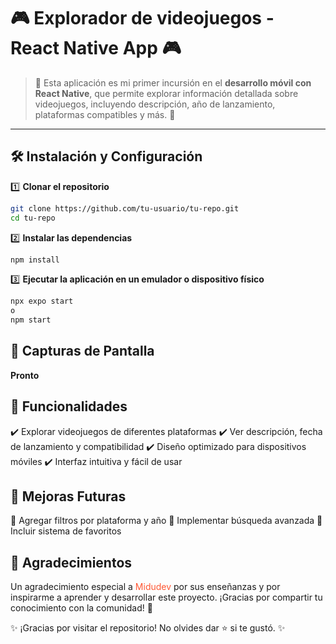 # 🎮 Explorador de videojuegos - React Native App 🎮

> 📱 Esta aplicación es mi primer incursión en el **desarrollo móvil con React Native**, que permite explorar información detallada sobre videojuegos, incluyendo descripción, año de lanzamiento, plataformas compatibles y más. 🚀

---

## 🛠️ Instalación y Configuración

1️⃣ **Clonar el repositorio**  
```bash
git clone https://github.com/tu-usuario/tu-repo.git
cd tu-repo
```

2️⃣ **Instalar las dependencias**
```bash
npm install
```

3️⃣ **Ejecutar la aplicación en un emulador o dispositivo físico**
```bash
npx expo start
o
npm start

```

## 📸 Capturas de Pantalla
<!--- 
![Texto alternativo](URL-de-la-imagen)
![Captura de Pantalla de la App](https://github.com/tuusuario/turepositorio/blob/main/path/to/imagen.png)

## 🎥 Vista Previa en GIF
![Demo de la App](./ruta-a-tu-gif.gif)
--->
**Pronto** 



## 🚀 Funcionalidades
✔️ Explorar videojuegos de diferentes plataformas
✔️ Ver descripción, fecha de lanzamiento y compatibilidad
✔️ Diseño optimizado para dispositivos móviles
✔️ Interfaz intuitiva y fácil de usar

## 🌟 Mejoras Futuras
🔹 Agregar filtros por plataforma y año
🔹 Implementar búsqueda avanzada
🔹 Incluir sistema de favoritos

## 📜 Agradecimientos
Un agradecimiento especial a <span style="color: #FF5733;">Midudev</span> por sus enseñanzas y por inspirarme a aprender y desarrollar este proyecto. ¡Gracias por compartir tu conocimiento con la comunidad! 🎉

✨ ¡Gracias por visitar el repositorio! No olvides dar ⭐ si te gustó. ✨